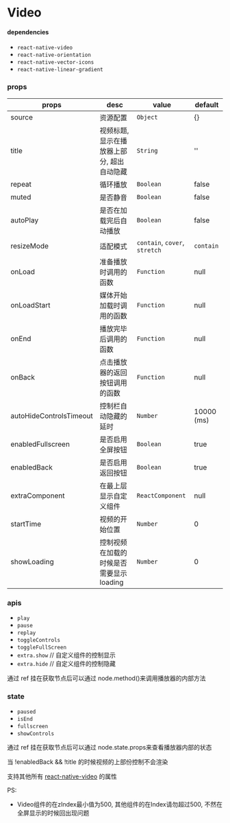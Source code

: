 # Video

#### dependencies

- `react-native-video`
- `react-native-orientation`
- `react-native-vector-icons`
- `react-native-linear-gradient`

### props

| props | desc | value | default |
| --- | --- | --- | --- |
| source | 资源配置 | `Object` | {} |
| title | 视频标题, 显示在播放器上部分, 超出自动隐藏 | `String` | '' |
| repeat | 循环播放 | `Boolean` | false |
| muted | 是否静音 | `Boolean` | false |
| autoPlay | 是否在加载完后自动播放 | `Boolean` | false |
| resizeMode | 适配模式 | `contain`, `cover`, `stretch` | `contain` |
| onLoad | 准备播放时调用的函数 | `Function` | null |
| onLoadStart | 媒体开始加载时调用的函数 | `Function` | null |
| onEnd | 播放完毕后调用的函数 | `Function` | null |
| onBack | 点击播放器的返回按钮调用的函数 | `Function` | null |
| autoHideControlsTimeout | 控制栏自动隐藏的延时 | `Number` | 10000 (ms) |
| enabledFullscreen | 是否启用全屏按钮 | `Boolean` | true |
| enabledBack | 是否启用返回按钮 | `Boolean` | true |
| extraComponent | 在最上层显示自定义组件 | `ReactComponent` | null |
| startTime | 视频的开始位置 | `Number` | 0 |
| showLoading | 控制视频在加载的时候是否需要显示loading | `Number` | 0 |

### apis

- `play`
- `pause`
- `replay`
- `toggleControls`
- `toggleFullScreen`
- `extra.show` // 自定义组件的控制显示
- `extra.hide` // 自定义组件的控制隐藏

通过 ref 挂在获取节点后可以通过 node.method()来调用播放器的内部方法

### state

- `paused`
- `isEnd`
- `fullscreen`
- `showControls`

通过 ref 挂在获取节点后可以通过 node.state.props来查看播放器内部的状态

当 !enabledBack && !title 的时候视频的上部份控制不会渲染

支持其他所有 [react-native-video](https://github.com/react-native-community/react-native-video) 的属性

PS: 

- Video组件的在zIndex最小值为500, 其他组件的在Index请勿超过500, 不然在全屏显示的时候回出现问题
